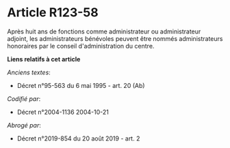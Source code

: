 # Article R123-58

Après huit ans de fonctions comme administrateur ou administrateur adjoint, les administrateurs bénévoles peuvent être nommés
administrateurs honoraires par le conseil d'administration du centre.

**Liens relatifs à cet article**

_Anciens textes_:

  - Décret n°95-563 du 6 mai 1995 - art. 20 (Ab)

_Codifié par_:

  - Décret n°2004-1136 2004-10-21

_Abrogé par_:

  - Décret n°2019-854 du 20 août 2019 - art. 2
